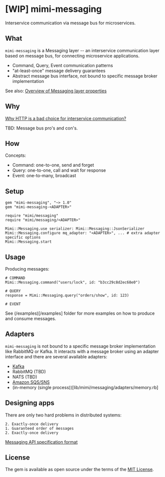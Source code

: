 # [WIP] mimi-messaging

Interservice communication via message bus for microservices.

## What

`mimi-messaging` is a Messaging layer -- an interservice
communication layer based on message bus, for connecting microservice applications.

* Command, Query, Event communication patterns
* "at-least-once" message delivery guarantees
* Abstract message bus interface, not bound to specific message broker implementation

See also: [Overview of Messaging layer properties](docs/Messaging_Layer_Properties.md)

## Why

[Why HTTP is a bad choice for interservice communication?](docs/Why_HTTP_is_a_bad_choice.md)

TBD: Message bus pro's and con's.

## How

Concepts:

* Command: one-to-one, send and forget
* Query: one-to-one, call and wait for response
* Event: one-to-many, broadcast

## Setup

```
gem "mimi-messaging", "~> 1.0"
gem "mimi-messaging-<ADAPTER>"
```

```
require "mimi/messaging"
require "mimi/messaging/<ADAPTER>"

Mimi::Messaging.use serializer: Mimi::Messaging::JsonSerializer
Mimi::Messaging.configure mq_adapter: "<ADAPTER>", ... # extra adapter specific options
Mimi::Messaging.start
```

## Usage

Producing messages:
```
# COMMAND
Mimi::Messaging.command("users/lock", id: "b3cc29c8d2ec68e0")

# QUERY
response = Mimi::Messaging.query("orders/show", id: 123)

# EVENT
```

See (/examples)[/examples] folder for more examples on how to produce and consume messages.


## Adapters

`mimi-messaging` is not bound to a specific message broker implementation like RabbitMQ or Kafka. It interacts with a message broker using an adapter interface and
there are several available adapters:

* [Kafka](https://github.com/kukushkin/mimi-messaging-kafka)
* RabbitMQ (TBD)
* NATS (TBD)
* [Amazon SQS/SNS](https://github.com/kukushkin/mimi-messaging-sqs_sns)
* (in-memory (single process))[lib/mimi/messaging/adapters/memory.rb]

## Designing apps


There are only two hard problems in distributed systems:

```
2. Exactly-once delivery
1. Guaranteed order of messages
2. Exactly-once delivery
```


[Messaging API specification format](https://github.com/kukushkin/mimi-messaging-spec)

## License

The gem is available as open source under the terms of the [MIT License](http://opensource.org/licenses/MIT).

